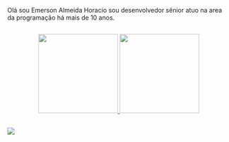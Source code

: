 Olá sou Emerson Almeida Horacio sou desenvolvedor sênior atuo na area da programação há mais de 10 anos.
##
 
<div align="center">
  <a href="https://github.com/EmersonAlmeidaHoracio">
  <img height="180em" src="https://github-readme-stats.vercel.app/api?username=EmersonAlmeidaHoracio&show_icons=true&theme=dracula&include_all_commits=true&count_private=true"/>
  
  <img height="180em" src="https://github-readme-stats.vercel.app/api/top-langs/?username=EmersonAlmeidaHoracio&layout=compact&langs_count=7&theme=dracula"/>
</div>

##
<div> 
  <a href="https://br.linkedin.com/in/emerson-almeida-horacio" target="_blank"><img src="https://img.shields.io/badge/-LinkedIn-%230077B5?style=for-the-badge&logo=linkedin&logoColor=white" target="_blank"></a> 
</div>
